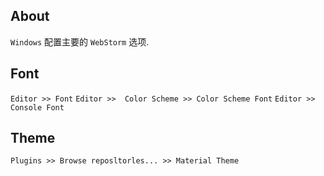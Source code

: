 ## About

 `Windows` 配置主要的 `WebStorm` 选项.

## Font

`Editor >> Font`
`Editor >>  Color Scheme >> Color Scheme Font`
`Editor >>  Console Font`

## Theme

`Plugins >> Browse reposltorles... >> Material Theme`

